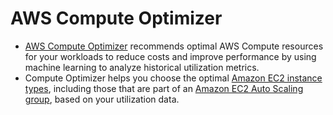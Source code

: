 # AWS Compute Optimizer
- [AWS Compute Optimizer](https://aws.amazon.com/compute-optimizer/) recommends optimal AWS Compute resources for your workloads to reduce costs and improve performance by using machine learning to analyze historical utilization metrics.
- Compute Optimizer helps you choose the optimal [Amazon EC2 instance types](../Readme.md), including those that are part of an [Amazon EC2 Auto Scaling group](../../../3a_AutoScaling/Readme.md), based on your utilization data.